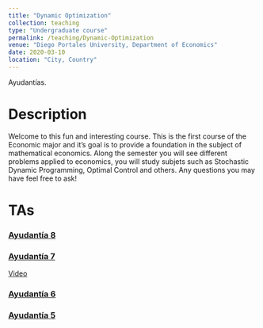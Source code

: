 ```yaml
---
title: "Dynamic Optimization"
collection: teaching
type: "Undergraduate course"
permalink: /teaching/Dynamic-Optimization
venue: "Diego Portales University, Department of Economics"
date: 2020-03-10
location: "City, Country"
---
```





Ayudantías.


# Description
Welcome to this fun and interesting course. 
This is the first course of the Economic major and it’s goal is to provide a foundation in the subject of mathematical economics.
Along the semester you will see different problems applied to economics, you will study subjets such as Stochastic Dynamic Programming, Optimal Control and others. Any questions you may have feel free to ask!


TAs
======
### [Ayudantía 8](http://apobletee.github.io/files/OD2020/A82020.pdf)

### [Ayudantía 7](http://apobletee.github.io/files/OD2020/A72020.pdf)
[Video](https://drive.google.com/drive/folders/1aJd7FFnjYB3BCbdZOPcIcZnZG3IZ3lW1?usp=sharing)

### [Ayudantía 6](http://apobletee.github.io/files/OD2020/A62020.pdf) 

### [Ayudantía 5](http://apobletee.github.io/files/OD2020/A52020.pdf) 





